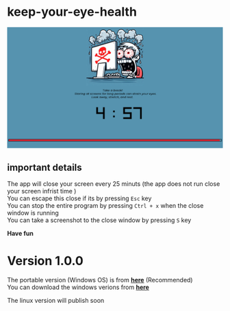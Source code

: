 # keep-your-eye-health

![alt text](out/screenshot.png)

## important details
The app will close your screen every 25 minuts (the app does not run close your screen infrist time )</br>
You can escape this close if its by pressing `Esc` key </br>
You can stop the entire program by pressing `Ctrl + x` when the close window is running</br>
You can take a screenshot to the close window by pressing `S` key 

**Have fun**

# Version 1.0.0

The portable version (Windows OS) is from **[here](out/keep_your_eye_health_windows_portable.zip)** (Recommended)
</br>
You can download the windows verions from **[here](out/keep_your_eye_health_Windows.zip)**
</br>

The linux version will publish soon 

